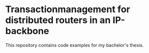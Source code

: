 # Transactionmanagement for distributed routers in an IP-backbone

This repository contains code examples for my bachelor's thesis.
